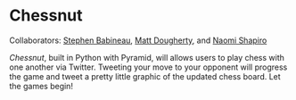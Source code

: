 Chessnut
================
Collaborators: [Stephen Babineau](https://github.com/lordsheepy), [Matt Dougherty](https://github.com/geekofalltrades), and [Naomi Shapiro](https://github.com/tsnaomi)

*Chessnut*, built in Python with Pyramid, will allows users to play chess with one another via Twitter. Tweeting your move to your opponent will progress the game and tweet a pretty little graphic of the updated chess board. Let the games begin!